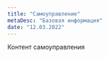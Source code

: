 ```yaml
---
title: "Самоуправление"
metaDesc: "Базовая информация"
date: "12.03.2022"
---
```


Контент самоуправления
